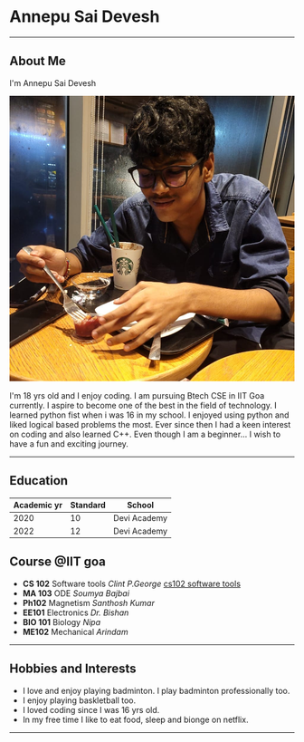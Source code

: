 # Annepu Sai Devesh
******
## About Me
I'm Annepu Sai Devesh

![Sai Devesh](img.jpg)

I'm 18 yrs old and I enjoy coding. I am pursuing Btech CSE in IIT Goa currently. I aspire to become one of the best in the field of technology. I learned python fist when i was 16 in my school. I enjoyed using python and liked logical based problems the most. Ever since then I had a keen interest on coding and also learned C++. Even though I am a beginner... I wish to have a fun and exciting journey.
******
## Education

| Academic yr | Standard | School |
| ----------- | ----------- | ----------- |
| 2020 | 10 | Devi Academy |
| 2022 | 12 | Devi Academy |


## Course @IIT goa
- **CS 102** Software tools *Clint P.George* [cs102 software tools](https://clintpgeorge.github.io/cs-102/spring-2023/)
- **MA 103** ODE *Soumya Bajbai*
- **Ph102** Magnetism *Santhosh Kumar*
- **EE101** Electronics *Dr. Bishan*
- **BIO 101** Biology *Nipa*
- **ME102** Mechanical *Arindam*
******

## Hobbies and Interests
- I love and enjoy playing badminton. I play badminton professionally too. 
- I enjoy playing baskletball too. 
- I loved coding since I was 16 yrs old. 
- In my free time I like to eat food, sleep and bionge on netflix.
******



